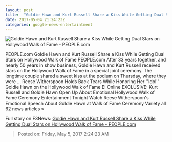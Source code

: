 ```yaml
---
layout: post
title:  "Goldie Hawn and Kurt Russell Share a Kiss While Getting Dual Stars on Hollywood Walk of Fame - PEOPLE.com"
date: 2017-05-04 21:24:23Z
categories: google-news-entertaintment
---
```


![Goldie Hawn and Kurt Russell Share a Kiss While Getting Dual Stars on Hollywood Walk of Fame - PEOPLE.com](http://i1.wp.com/peopledotcom.files.wordpress.com/2017/05/goldie-hawn-5.jpg?crop=0px%2C0px%2C2000px%2C1050px&resize=1200%2C630&ssl=1)

PEOPLE.com Goldie Hawn and Kurt Russell Share a Kiss While Getting Dual Stars on Hollywood Walk of Fame PEOPLE.com After 33 years together, and nearly 50 years in show business, Goldie Hawn and Kurt Russell received stars on the Hollywood Walk of Fame in a special joint ceremony. The longtime couple shared a sweet kiss at the podium on Thursday, where they were ... Reese Witherspoon Holds Back Tears While Honoring Her ''Idol'' Goldie Hawn on the Hollywood Walk of Fame E! Online EXCLUSIVE: Kurt Russell and Goldie Hawn Open Up About Emotional Hollywood Walk of Fame Ceremony Entertainment Tonight Watch Reese Witherspoon's Emotional Speech About Goldie Hawn at Walk of Fame Ceremony Variety all 62 news articles »


Full story on F3News: [Goldie Hawn and Kurt Russell Share a Kiss While Getting Dual Stars on Hollywood Walk of Fame - PEOPLE.com](http://www.f3nws.com/n/ZTTztG)

> Posted on: Friday, May 5, 2017 2:24:23 AM
